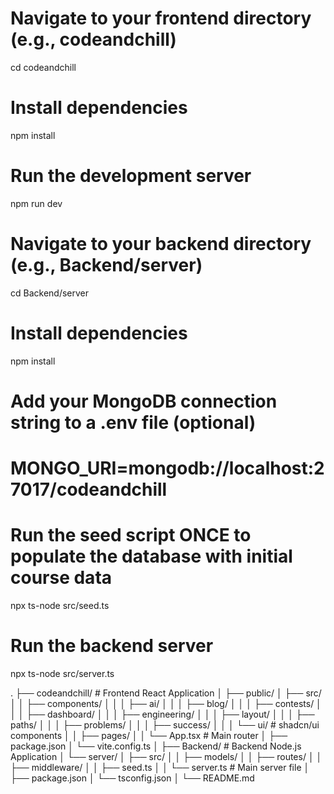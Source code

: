 # Navigate to your frontend directory (e.g., codeandchill)
cd codeandchill

# Install dependencies
npm install

# Run the development server
npm run dev

# Navigate to your backend directory (e.g., Backend/server)
cd Backend/server

# Install dependencies
npm install

# Add your MongoDB connection string to a .env file (optional)
# MONGO_URI=mongodb://localhost:27017/codeandchill

# Run the seed script ONCE to populate the database with initial course data
npx ts-node src/seed.ts

# Run the backend server
npx ts-node src/server.ts


.
├── codeandchill/      # Frontend React Application
│   ├── public/
│   ├── src/
│   │   ├── components/
│   │   │   ├── ai/
│   │   │   ├── blog/
│   │   │   ├── contests/
│   │   │   ├── dashboard/
│   │   │   ├── engineering/
│   │   │   ├── layout/
│   │   │   ├── paths/
│   │   │   ├── problems/
│   │   │   ├── success/
│   │   │   └── ui/       # shadcn/ui components
│   │   ├── pages/
│   │   └── App.tsx       # Main router
│   ├── package.json
│   └── vite.config.ts
│
├── Backend/           # Backend Node.js Application
│   └── server/
│       ├── src/
│       │   ├── models/
│       │   ├── routes/
│       │   ├── middleware/
│       │   ├── seed.ts
│       │   └── server.ts # Main server file
│       ├── package.json
│       └── tsconfig.json
│
└── README.md





